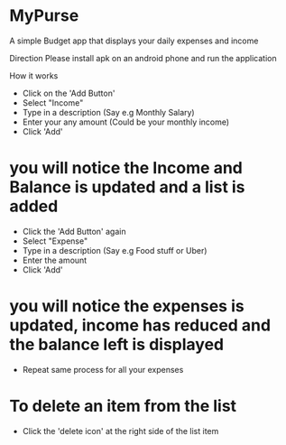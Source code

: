 # MyPurse
A simple Budget app that displays your daily expenses and income

Direction
Please install apk on an android phone and run the application

How it works
- Click on the 'Add Button'
- Select "Income"
- Type in a description (Say e.g Monthly Salary)
- Enter your any amount (Could be your monthly income)
- Click 'Add'
# you will notice the Income and Balance is updated and a list is added

- Click the 'Add Button' again
- Select "Expense"
- Type in a description (Say e.g Food stuff or Uber)
- Enter the amount
- Click 'Add'
# you will notice the expenses is updated, income has reduced and the balance left is displayed

- Repeat same process for all your expenses

# To delete an item from the list
- Click the 'delete icon' at the right side  of the list item



